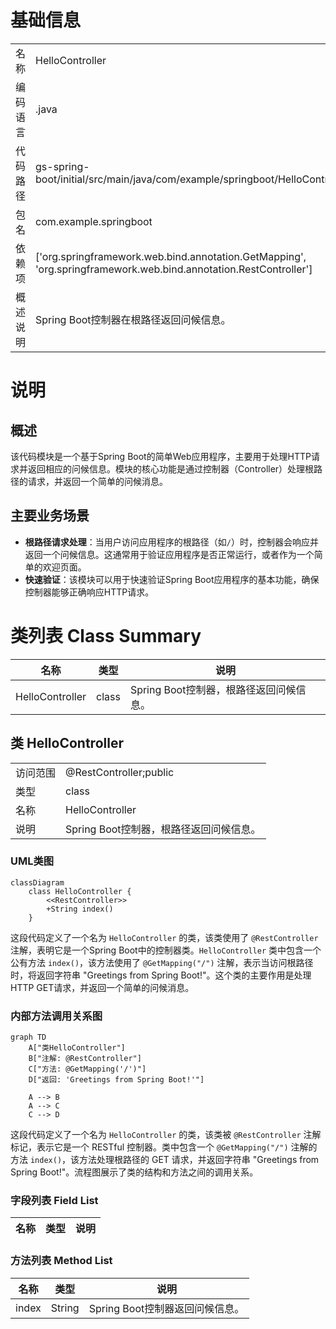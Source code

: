 # 基础信息

|      |      |
|------|------|
| 名称 | HelloController |
| 编码语言 | .java |
| 代码路径 | gs-spring-boot/initial/src/main/java/com/example/springboot/HelloController.java |
| 包名 | com.example.springboot |
| 依赖项 | ['org.springframework.web.bind.annotation.GetMapping', 'org.springframework.web.bind.annotation.RestController'] |
| 概述说明 | Spring Boot控制器在根路径返回问候信息。 |

# 说明

## 概述
该代码模块是一个基于Spring Boot的简单Web应用程序，主要用于处理HTTP请求并返回相应的问候信息。模块的核心功能是通过控制器（Controller）处理根路径的请求，并返回一个简单的问候消息。

## 主要业务场景
- **根路径请求处理**：当用户访问应用程序的根路径（如`/`）时，控制器会响应并返回一个问候信息。这通常用于验证应用程序是否正常运行，或者作为一个简单的欢迎页面。
- **快速验证**：该模块可以用于快速验证Spring Boot应用程序的基本功能，确保控制器能够正确响应HTTP请求。

# 类列表 Class Summary

| 名称   | 类型  | 说明 |
|-------|------|-------------|
| HelloController | class | Spring Boot控制器，根路径返回问候信息。 |



## 类 HelloController

|      |      |
|------|------|
| 访问范围 | @RestController;public |
| 类型 | class |
| 名称 | HelloController |
| 说明 | Spring Boot控制器，根路径返回问候信息。 |


### UML类图

```mermaid
classDiagram
    class HelloController {
        <<RestController>>
        +String index()
    }
```

这段代码定义了一个名为 `HelloController` 的类，该类使用了 `@RestController` 注解，表明它是一个Spring Boot中的控制器类。`HelloController` 类中包含一个公有方法 `index()`，该方法使用了 `@GetMapping("/")` 注解，表示当访问根路径时，将返回字符串 "Greetings from Spring Boot!"。这个类的主要作用是处理HTTP GET请求，并返回一个简单的问候消息。


### 内部方法调用关系图

```mermaid
graph TD
    A["类HelloController"]
    B["注解: @RestController"]
    C["方法: @GetMapping('/')"]
    D["返回: 'Greetings from Spring Boot!'"]

    A --> B
    A --> C
    C --> D
```

这段代码定义了一个名为 `HelloController` 的类，该类被 `@RestController` 注解标记，表示它是一个 RESTful 控制器。类中包含一个 `@GetMapping("/")` 注解的方法 `index()`，该方法处理根路径的 GET 请求，并返回字符串 "Greetings from Spring Boot!"。流程图展示了类的结构和方法之间的调用关系。

### 字段列表 Field List

| 名称  | 类型  | 说明 |
|-------|-------|------|

### 方法列表 Method List

| 名称  | 类型  | 说明 |
|-------|-------|------|
| index | String | Spring Boot控制器返回问候信息。 |




